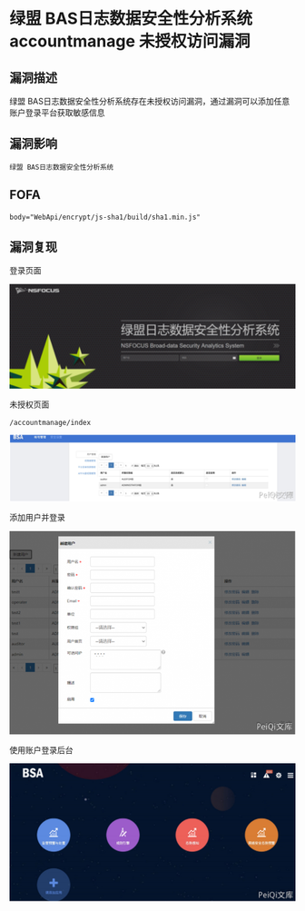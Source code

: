 # 绿盟 BAS日志数据安全性分析系统 accountmanage 未授权访问漏洞

## 漏洞描述

绿盟 BAS日志数据安全性分析系统存在未授权访问漏洞，通过漏洞可以添加任意账户登录平台获取敏感信息

## 漏洞影响

```
绿盟 BAS日志数据安全性分析系统
```

## FOFA

```
body="WebApi/encrypt/js-sha1/build/sha1.min.js"
```

## 漏洞复现

登录页面

![image-20220525145937586](./images/202205251459725.png)

未授权页面

```
/accountmanage/index
```

![](./images/202205251500626.png)

添加用户并登录

![](./images/202205251500966.png)

使用账户登录后台

![](./images/202205251500218.png)